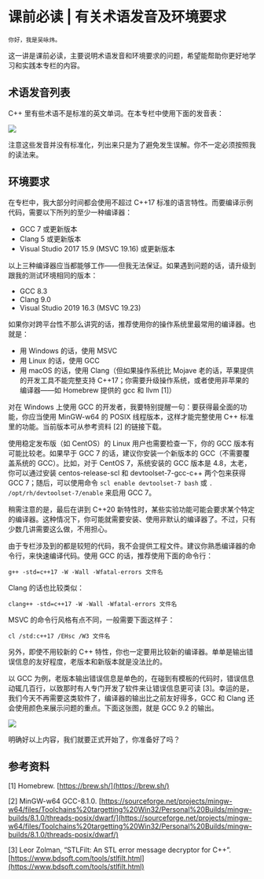 # 课前必读 | 有关术语发音及环境要求

    你好，我是吴咏炜。

这一讲是课前必读，主要说明术语发音和环境要求的问题，希望能帮助你更好地学习和实践本专栏的内容。

## 术语发音列表

C++ 里有些术语不是标准的英文单词。在本专栏中使用下面的发音表：

![](https://static001.geekbang.org/resource/image/bc/72/bc0ee5d92ae1d741c14b8fef6fb04d72.jpg)

注意这些发音并没有标准化，列出来只是为了避免发生误解。你不一定必须按照我的读法来。

## 环境要求

在专栏中，我大部分时间都会使用不超过 C++17 标准的语言特性。而要编译示例代码，需要以下所列的至少一种编译器：

*   GCC 7 或更新版本
*   Clang 5 或更新版本
*   Visual Studio 2017 15.9 (MSVC 19.16) 或更新版本

以上三种编译器应当都能够工作——但我无法保证。如果遇到问题的话，请升级到跟我的测试环境相同的版本：

*   GCC 8.3
*   Clang 9.0
*   Visual Studio 2019 16.3 (MSVC 19.23)

如果你对跨平台性不那么讲究的话，推荐使用你的操作系统里最常用的编译器。也就是：

*   用 Windows 的话，使用 MSVC
*   用 Linux 的话，使用 GCC
*   用 macOS 的话，使用 Clang（但如果操作系统比 Mojave 老的话，苹果提供的开发工具不能完整支持 C++17；你需要升级操作系统，或者使用非苹果的编译器——如 Homebrew 提供的 gcc 和 llvm \[1\]）

对在 Windows 上使用 GCC 的开发者，我要特别提醒一句：要获得最全面的功能，你应当使用 MinGW-w64 的 POSIX 线程版本，这样才能完整使用 C++ 标准里的功能。当前版本可从参考资料 \[2\] 的链接下载。

使用稳定发布版（如 CentOS）的 Linux 用户也需要检查一下，你的 GCC 版本有可能比较老。如果早于 GCC 7 的话，建议你安装一个新版本的 GCC（不需要覆盖系统的 GCC）。比如，对于 CentOS 7，系统安装的 GCC 版本是 4.8，太老，你可以通过安装 centos-release-scl 和 devtoolset-7-gcc-c++ 两个包来获得 GCC 7；随后，可以使用命令 `scl enable devtoolset-7 bash` 或 `. /opt/rh/devtoolset-7/enable` 来启用 GCC 7。

稍需注意的是，最后在讲到 C++20 新特性时，某些实验功能可能会要求某个特定的编译器。这种情况下，你可能就需要安装、使用非默认的编译器了。不过，只有少数几讲需要这么做，不用担心。

由于专栏涉及到的都是较短的代码，我不会提供工程文件。建议你熟悉编译器的命令行，来快速编译代码。使用 GCC 的话，推荐使用下面的命令行：

`g++ -std=c++17 -W -Wall -Wfatal-errors 文件名`

Clang 的话也比较类似：

`clang++ -std=c++17 -W -Wall -Wfatal-errors 文件名`

MSVC 的命令行风格有点不同，一般需要下面这样子：

`cl /std:c++17 /EHsc /W3 文件名`

另外，即使不用较新的 C++ 特性，你也一定要用比较新的编译器。单单是输出错误信息的友好程度，老版本和新版本就是没法比的。

以 GCC 为例，老版本输出错误信息是单色的，在碰到有模板的代码时，错误信息动辄几百行，以致那时有人专门开发了软件来让错误信息更可读 \[3\]。幸运的是，我们今天不再需要这类软件了，编译器的输出比之前友好得多，GCC 和 Clang 还会使用颜色来展示问题的重点。下面这张图，就是 GCC 9.2 的输出。

![](https://static001.geekbang.org/resource/image/13/23/13fbdc8077a5a330e45c5ccdc94c2923.png)

明确好以上内容，我们就要正式开始了，你准备好了吗？

## 参考资料

\[1\] Homebrew. [https://brew.sh/](https://brew.sh/)

\[2\] MinGW-w64 GCC-8.1.0. [https://sourceforge.net/projects/mingw-w64/files/Toolchains%20targetting%20Win32/Personal%20Builds/mingw-builds/8.1.0/threads-posix/dwarf/](https://sourceforge.net/projects/mingw-w64/files/Toolchains%20targetting%20Win32/Personal%20Builds/mingw-builds/8.1.0/threads-posix/dwarf/)

\[3\] Leor Zolman, “STLFilt: An STL error message decryptor for C++”. [https://www.bdsoft.com/tools/stlfilt.html](https://www.bdsoft.com/tools/stlfilt.html)
    